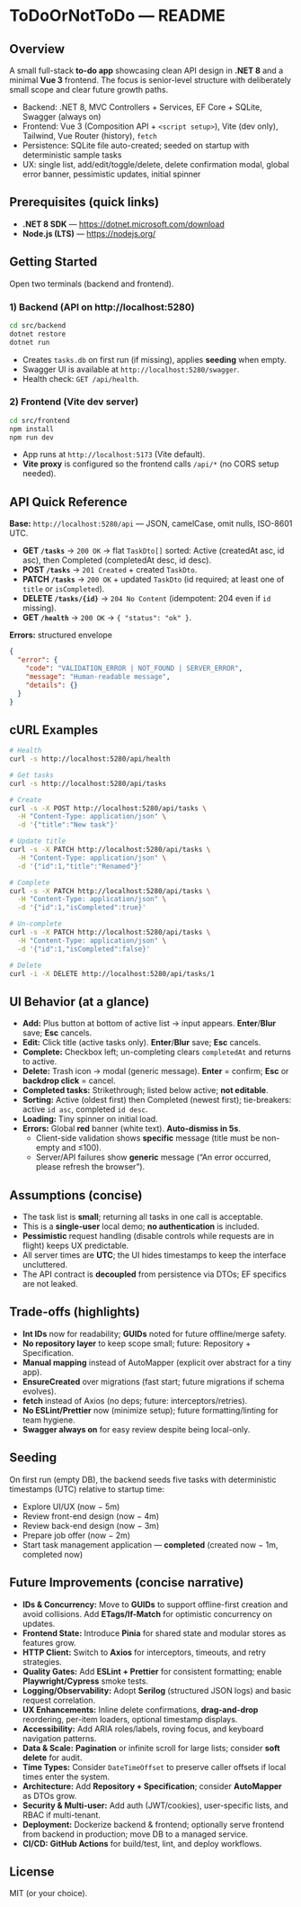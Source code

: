 # ToDoOrNotToDo — README

## Overview
A small full-stack **to-do app** showcasing clean API design in **.NET 8** and a minimal **Vue 3** frontend. The focus is senior-level structure with deliberately small scope and clear future growth paths.

- Backend: .NET 8, MVC Controllers + Services, EF Core + SQLite, Swagger (always on)
- Frontend: Vue 3 (Composition API + `<script setup>`), Vite (dev only), Tailwind, Vue Router (history), `fetch`
- Persistence: SQLite file auto-created; seeded on startup with deterministic sample tasks
- UX: single list, add/edit/toggle/delete, delete confirmation modal, global error banner, pessimistic updates, initial spinner

## Prerequisites (quick links)
- **.NET 8 SDK** — https://dotnet.microsoft.com/download
- **Node.js (LTS)** — https://nodejs.org/

## Getting Started
Open two terminals (backend and frontend).

### 1) Backend (API on http://localhost:5280)
```bash
cd src/backend
dotnet restore
dotnet run
```
- Creates `tasks.db` on first run (if missing), applies **seeding** when empty.
- Swagger UI is available at `http://localhost:5280/swagger`.
- Health check: `GET /api/health`.

### 2) Frontend (Vite dev server)
```bash
cd src/frontend
npm install
npm run dev
```
- App runs at `http://localhost:5173` (Vite default).
- **Vite proxy** is configured so the frontend calls `/api/*` (no CORS setup needed).

## API Quick Reference
**Base:** `http://localhost:5280/api` — JSON, camelCase, omit nulls, ISO-8601 UTC.

- **GET `/tasks`** → `200 OK` → flat `TaskDto[]` sorted: Active (createdAt asc, id asc), then Completed (completedAt desc, id desc).
- **POST `/tasks`** → `201 Created` + created `TaskDto`.
- **PATCH `/tasks`** → `200 OK` + updated `TaskDto` (id required; at least one of `title` or `isCompleted`).
- **DELETE `/tasks/{id}`** → `204 No Content` (idempotent: 204 even if `id` missing).  
- **GET `/health`** → `200 OK` → `{ "status": "ok" }`.

**Errors:** structured envelope
```json
{
  "error": {
    "code": "VALIDATION_ERROR | NOT_FOUND | SERVER_ERROR",
    "message": "Human-readable message",
    "details": {}
  }
}
```

## cURL Examples
```bash
# Health
curl -s http://localhost:5280/api/health

# Get tasks
curl -s http://localhost:5280/api/tasks

# Create
curl -s -X POST http://localhost:5280/api/tasks \
  -H "Content-Type: application/json" \
  -d '{"title":"New task"}'

# Update title
curl -s -X PATCH http://localhost:5280/api/tasks \
  -H "Content-Type: application/json" \
  -d '{"id":1,"title":"Renamed"}'

# Complete
curl -s -X PATCH http://localhost:5280/api/tasks \
  -H "Content-Type: application/json" \
  -d '{"id":1,"isCompleted":true}'

# Un-complete
curl -s -X PATCH http://localhost:5280/api/tasks \
  -H "Content-Type: application/json" \
  -d '{"id":1,"isCompleted":false}'

# Delete
curl -i -X DELETE http://localhost:5280/api/tasks/1
```

## UI Behavior (at a glance)
- **Add:** Plus button at bottom of active list → input appears. **Enter**/**Blur** save; **Esc** cancels.
- **Edit:** Click title (active tasks only). **Enter**/**Blur** save; **Esc** cancels.
- **Complete:** Checkbox left; un-completing clears `completedAt` and returns to active.
- **Delete:** Trash icon → modal (generic message). **Enter** = confirm; **Esc** or **backdrop click** = cancel.
- **Completed tasks:** Strikethrough; listed below active; **not editable**.
- **Sorting:** Active (oldest first) then Completed (newest first); tie-breakers: active `id asc`, completed `id desc`.
- **Loading:** Tiny spinner on initial load.
- **Errors:** Global **red** banner (white text). **Auto-dismiss in 5s**.  
  - Client-side validation shows **specific** message (title must be non-empty and ≤100).  
  - Server/API failures show **generic** message (“An error occurred, please refresh the browser”).

## Assumptions (concise)
- The task list is **small**; returning all tasks in one call is acceptable.
- This is a **single-user** local demo; **no authentication** is included.
- **Pessimistic** request handling (disable controls while requests are in flight) keeps UX predictable.
- All server times are **UTC**; the UI hides timestamps to keep the interface uncluttered.
- The API contract is **decoupled** from persistence via DTOs; EF specifics are not leaked.

## Trade-offs (highlights)
- **Int IDs** now for readability; **GUIDs** noted for future offline/merge safety.
- **No repository layer** to keep scope small; future: Repository + Specification.
- **Manual mapping** instead of AutoMapper (explicit over abstract for a tiny app).
- **EnsureCreated** over migrations (fast start; future migrations if schema evolves).
- **fetch** instead of Axios (no deps; future: interceptors/retries).
- **No ESLint/Prettier** now (minimize setup); future formatting/linting for team hygiene.
- **Swagger always on** for easy review despite being local-only.

## Seeding
On first run (empty DB), the backend seeds five tasks with deterministic timestamps (UTC) relative to startup time:
- Explore UI/UX (now − 5m)
- Review front-end design (now − 4m)
- Review back-end design (now − 3m)
- Prepare job offer (now − 2m)
- Start task management application — **completed** (created now − 1m, completed now)

## Future Improvements (concise narrative)
- **IDs & Concurrency:** Move to **GUIDs** to support offline-first creation and avoid collisions. Add **ETags/If-Match** for optimistic concurrency on updates.  
- **Frontend State:** Introduce **Pinia** for shared state and modular stores as features grow.  
- **HTTP Client:** Switch to **Axios** for interceptors, timeouts, and retry strategies.  
- **Quality Gates:** Add **ESLint + Prettier** for consistent formatting; enable **Playwright/Cypress** smoke tests.  
- **Logging/Observability:** Adopt **Serilog** (structured JSON logs) and basic request correlation.  
- **UX Enhancements:** Inline delete confirmations, **drag-and-drop** reordering, per-item loaders, optional timestamp displays.  
- **Accessibility:** Add ARIA roles/labels, roving focus, and keyboard navigation patterns.  
- **Data & Scale:** **Pagination** or infinite scroll for large lists; consider **soft delete** for audit.  
- **Time Types:** Consider `DateTimeOffset` to preserve caller offsets if local times enter the system.  
- **Architecture:** Add **Repository + Specification**; consider **AutoMapper** as DTOs grow.  
- **Security & Multi-user:** Add auth (JWT/cookies), user-specific lists, and RBAC if multi-tenant.  
- **Deployment:** Dockerize backend & frontend; optionally serve frontend from backend in production; move DB to a managed service.  
- **CI/CD:** **GitHub Actions** for build/test, lint, and deploy workflows.

## License
MIT (or your choice).
